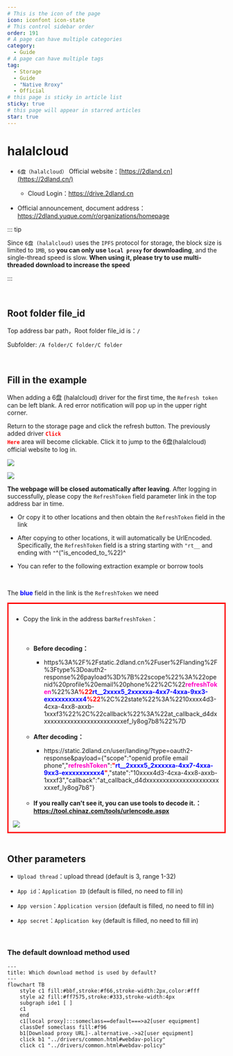 ```yaml
---
# This is the icon of the page
icon: iconfont icon-state
# This control sidebar order
order: 191
# A page can have multiple categories
category:
  - Guide
# A page can have multiple tags
tag:
  - Storage
  - Guide
  - "Native Rroxy"
  - Official
# this page is sticky in article list
sticky: true
# this page will appear in starred articles
star: true
---
```


# halalcloud

- `6盘（halalcloud）` Official website：[https://2dland.cn](https://2dland.cn/)

  - Cloud Login：https://drive.2dland.cn

  

- Official announcement, document address：https://2dland.yuque.com/r/organizations/homepage



::: tip

Since `6盘 (halalcloud)` uses the `IPFS` protocol for storage, the block size is limited to `1MB`, so **you can only use `local proxy` for downloading**, and the single-thread speed is slow. **When using it, please try to use multi-threaded download to increase the speed**

:::

<br/>

## **Root folder file_id**

Top address bar path，Root folder file_id is：`/`

Subfolder: `/A folder/C folder/C folder`

<br/>



## **Fill in the example**

When adding a 6盘 (halalcloud) driver for the first time, the `Refresh token` can be left blank. A red error notification will pop up in the upper right corner.

Return to the storage page and click the refresh button. The previously added driver <code style="font-weight: bold;color:red">Click Here</code> area will become clickable. Click it to jump to the 6盘(halalcloud) official website to log in.

![](/img/drivers/halalcloud/halalcloud_add.png)

![](/img/drivers/halalcloud/halalcloud_login.png)

**The webpage will be closed automatically after leaving**. After logging in successfully, please copy the `RefreshToken` field parameter link in the top address bar in time.

- Or copy it to other locations and then obtain the `RefreshToken` field in the link

- After copying to other locations, it will automatically be UrlEncoded. Specifically, the `RefreshToken` field is a string starting with `"rt__` and ending with `"`^("is_encoded_to_%22)^
- You can refer to the following extraction example or borrow tools

<br/>

The <span style="font-weight: bold;color: blue;">blue</span> field in the link is the `RefreshToken` we need

<div style="border: 3px solid red;padding: 10px;">
	<ul>
		<li>Copy the link in the address bar<code>RefreshToken</code>：</li><br/>
		<ul><br/>
			<li style="font-weight: bold;">Before decoding：</li>
			<ul>
                <li>https%3A%2F%2Fstatic.2dland.cn%2Fuser%2Flanding%2F%3Ftype%3Doauth2-response%26payload%3D%7B%22scope%22%3A%22openid%20profile%20email%20phone%22%2C%22<span style="font-weight: bold;color: #ff00c6;">refreshToken</span>%22%3A<span style="font-weight: bold;color: red;">%22</span><span style="font-weight: bold;color: blue;">rt__2xxxx5_2xxxxxa-4xx7-4xxa-9xx3-exxxxxxxxxx4</span><span style="font-weight: bold;color: red;">%22</span>%2C%22state%22%3A%2210xxxx4d3-4cxa-4xx8-axxb-1xxxf3%22%2C%22callback%22%3A%22at_callback_d4dxxxxxxxxxxxxxxxxxxxxxxxxxef_ly8og7b8%22%7D</li>
			</ul><br/>
			<li style="font-weight: bold;">After decoding：</li>
			<ul>
				<li>https://static.2dland.cn/user/landing/?type=oauth2-response&payload={"scope":"openid profile email phone","<span style="font-weight: bold;color: #ff00c6;">refreshToken</span>":<span style="font-weight: bold;color: red;">"</span><span style="font-weight: bold;color: blue;">rt__2xxxx5_2xxxxxa-4xx7-4xxa-9xx3-exxxxxxxxxx4</span><span style="font-weight: bold;color: red;">"</span>,"state":"10xxxx4d3-4cxa-4xx8-axxb-1xxxf3","callback":"at_callback_d4dxxxxxxxxxxxxxxxxxxxxxxxxxef_ly8og7b8"}</li>
			</ul><br/>
            <li style="font-weight: bold;">If you really can't see it, you can use tools to decode it.：<a href="https://tool.chinaz.com/tools/urlencode.aspx">https://tool.chinaz.com/tools/urlencode.aspx</a>
			</li>
		</ul>
	</ul>
    <img src="/img/drivers/halalcloud/halalcloud_url.png">
</div>



<br/>



## **Other parameters**

- `Upload thread`：upload thread (default is 3, range 1-32)

- `App id`：`Application ID` (default is filled, no need to fill in)

- `App version`：`Application version` (default is filled, no need to fill in)

- `App secret`：`Application key` (default is filled, no need to fill in)

<br/>



### **The default download method used**


```mermaid
---
title: Which download method is used by default?
---
flowchart TB
    style c1 fill:#bbf,stroke:#f66,stroke-width:2px,color:#fff
    style a2 fill:#ff7575,stroke:#333,stroke-width:4px
    subgraph ide1 [ ]
    c1
    end
    c1[local proxy]:::someclass==default===>a2[user equipment]
    classDef someclass fill:#f96
    b1[Download proxy URL]-.alternative.->a2[user equipment]
    click b1 "../drivers/common.html#webdav-policy"
    click c1 "../drivers/common.html#webdav-policy"
```
